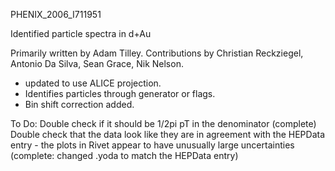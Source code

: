 PHENIX_2006_I711951


Identified particle spectra in d+Au

Primarily written by Adam Tilley.  Contributions by Christian Reckziegel, Antonio Da Silva, Sean Grace, Nik Nelson.



- updated to use ALICE projection. 
- Identifies particles through generator or flags.
- Bin shift correction added. 

To Do:
Double check if it should be 1/2pi pT in the denominator (complete)
Double check that the data look like they are in agreement with the HEPData entry - the plots in Rivet appear to have unusually large uncertainties (complete: changed .yoda to match the HEPData entry)

